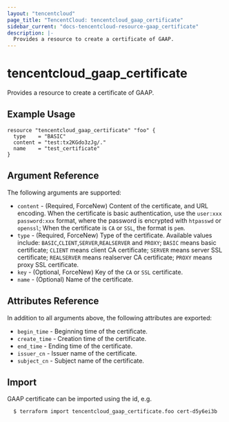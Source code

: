 ```yaml
---
layout: "tencentcloud"
page_title: "TencentCloud: tencentcloud_gaap_certificate"
sidebar_current: "docs-tencentcloud-resource-gaap_certificate"
description: |-
  Provides a resource to create a certificate of GAAP.
---
```


# tencentcloud_gaap_certificate

Provides a resource to create a certificate of GAAP.

## Example Usage

```hcl
resource "tencentcloud_gaap_certificate" "foo" {
  type    = "BASIC"
  content = "test:tx2KGdo3zJg/."
  name    = "test_certificate"
}
```

## Argument Reference

The following arguments are supported:

* `content` - (Required, ForceNew) Content of the certificate, and URL encoding. When the certificate is basic authentication, use the `user:xxx password:xxx` format, where the password is encrypted with `htpasswd` or `openssl`; When the certificate is `CA` or `SSL`, the format is `pem`.
* `type` - (Required, ForceNew) Type of the certificate. Available values include: `BASIC`,`CLIENT`,`SERVER`,`REALSERVER` and `PROXY`; `BASIC` means basic certificate; `CLIENT` means client CA certificate; `SERVER` means server SSL certificate; `REALSERVER` means realserver CA certificate; `PROXY` means proxy SSL certificate.
* `key` - (Optional, ForceNew) Key of the `CA` or `SSL` certificate.
* `name` - (Optional) Name of the certificate.

## Attributes Reference

In addition to all arguments above, the following attributes are exported:

* `begin_time` - Beginning time of the certificate.
* `create_time` - Creation time of the certificate.
* `end_time` - Ending time of the certificate.
* `issuer_cn` - Issuer name of the certificate.
* `subject_cn` - Subject name of the certificate.


## Import

GAAP certificate can be imported using the id, e.g.

```
  $ terraform import tencentcloud_gaap_certificate.foo cert-d5y6ei3b
```

